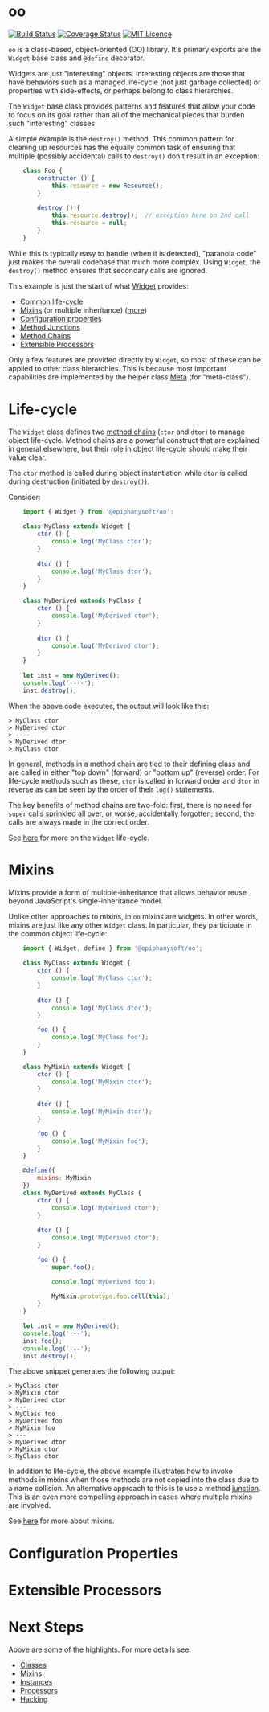 # oo
[![Build Status](https://travis-ci.org/EpiphanySoft/oo.svg?branch=master)](https://travis-ci.org/EpiphanySoft/oo)
[![Coverage Status](https://coveralls.io/repos/github/EpiphanySoft/oo/badge.svg?branch=master)](https://coveralls.io/github/EpiphanySoft/oo?branch=master)
[![MIT Licence](https://badges.frapsoft.com/os/mit/mit.svg?v=103)](https://opensource.org/licenses/mit-license.php)

`oo` is a class-based, object-oriented (OO) library. It's primary exports are the `Widget`
base class and `@define` decorator.

Widgets are just "interesting" objects. Interesting objects are those that have behaviors
such as a managed life-cycle (not just garbage collected) or properties with side-effects,
or perhaps belong to class hierarchies.

The `Widget` base class provides patterns and features that allow your code to focus on
its goal rather than all of the mechanical pieces that burden such "interesting" classes.

A simple example is the `destroy()` method. This common pattern for cleaning up resources
has the equally common task of ensuring that multiple (possibly accidental) calls to
`destroy()` don't result in an exception:

```javascript
    class Foo {
        constructor () {
            this.resource = new Resource();
        }
        
        destroy () {
            this.resource.destroy();  // exception here on 2nd call
            this.resource = null;
        }
    }
```

While this is typically easy to handle (when it is detected), "paranoia code" just makes
the overall codebase that much more complex. Using `Widget`, the `destroy()` method ensures
that secondary calls are ignored.

This example is just the start of what [Widget](./docs/Widget.md) provides:

 - [Common life-cycle](#_lifecycle)
 - [Mixins](#_mixins) (or multiple inheritance) ([more](./docs/Mixins.md))
 - [Configuration properties](#_configs)
 - [Method Junctions](./docs/Mixins.md#_junctions)
 - [Method Chains](./docs/Mixins.md#_chains)
 - [Extensible Processors](#_processors)

Only a few features are provided directly by `Widget`, so most of these can be applied to
other class hierarchies. This is because most important capabilities are implemented by
the helper class [Meta](./docs/Meta.md) (for "meta-class").

<a name="_lifecycle">

# Life-cycle

The `Widget` class defines two [method chains](./docs/Mixins.md#_chains) (`ctor` and `dtor`)
to manage object life-cycle. Method chains are a powerful construct that are explained in
general elsewhere, but their role in object life-cycle should make their value clear.

The `ctor` method is called during object instantiation while `dtor` is called during
destruction (initiated by `destroy()`).

Consider:

```javascript
    import { Widget } from '@epiphanysoft/oo';
    
    class MyClass extends Widget {
        ctor () {
            console.log('MyClass ctor');
        }
        
        dtor () {
            console.log('MyClass dtor');
        }
    }

    class MyDerived extends MyClass {
        ctor () {
            console.log('MyDerived ctor');
        }
        
        dtor () {
            console.log('MyDerived dtor');
        }
    }
    
    let inst = new MyDerived();
    console.log('----');
    inst.destroy();
```

When the above code executes, the output will look like this:
    
    > MyClass ctor
    > MyDerived ctor
    > ----
    > MyDerived dtor
    > MyClass dtor

In general, methods in a method chain are tied to their defining class and are called in
either "top down" (forward) or "bottom up" (reverse) order. For life-cycle methods such as
these, `ctor` is called in forward order and `dtor` in reverse as can be seen by the order
of their `log()` statements.

The key benefits of method chains are two-fold: first, there is no need for `super` calls
sprinkled all over, or worse, accidentally forgotten; second, the calls are always made
in the correct order.

See [here](./docs/Widget.md#_lifeCycle) for more on the `Widget` life-cycle.

<a name="_mixins">

# Mixins

Mixins provide a form of multiple-inheritance that allows behavior reuse beyond JavaScript's
single-inheritance model.

Unlike other approaches to mixins, in `oo` mixins are widgets. In other words, mixins are
just like any other `Widget` class. In particular, they participate in the common object
life-cycle:

```javascript
    import { Widget, define } from '@epiphanysoft/oo';
    
    class MyClass extends Widget {
        ctor () {
            console.log('MyClass ctor');
        }
        
        dtor () {
            console.log('MyClass dtor');
        }

        foo () {
            console.log('MyClass foo');
        }
    }

    class MyMixin extends Widget {
        ctor () {
            console.log('MyMixin ctor');
        }
        
        dtor () {
            console.log('MyMixin dtor');
        }

        foo () {
            console.log('MyMixin foo');
        }
    }

    @define({
        mixins: MyMixin
    })
    class MyDerived extends MyClass {
        ctor () {
            console.log('MyDerived ctor');
        }
        
        dtor () {
            console.log('MyDerived dtor');
        }

        foo () {
            super.foo();

            console.log('MyDerived foo');

            MyMixin.prototype.foo.call(this);
        }
    }
    
    let inst = new MyDerived();
    console.log('---');
    inst.foo();
    console.log('---');
    inst.destroy();
```

The above snippet generates the following output:

    > MyClass ctor
    > MyMixin ctor
    > MyDerived ctor
    > ---
    > MyClass foo
    > MyDerived foo
    > MyMixin foo
    > ---
    > MyDerived dtor
    > MyMixin dtor
    > MyClass dtor

In addition to life-cycle, the above example illustrates how to invoke methods in mixins
when those methods are not copied into the class due to a name collision. An alternative
approach to this is to use a method [junction](./docs/Mixins.md#_junctions). This is an
even more compelling approach in cases where multiple mixins are involved.

See [here](./docs/Mixins.md) for more about mixins.

<a name="_configs">

# Configuration Properties

<a name="_processors">

# Extensible Processors

# Next Steps

Above are some of the highlights. For more details see:
 
 - [Classes](./docs/Classes.md)
 - [Mixins](./docs/Mixins.md)
 - [Instances](./docs/Instances.md)
 - [Processors](./docs/Processors.md)
 - [Hacking](./docs/dev.md)
